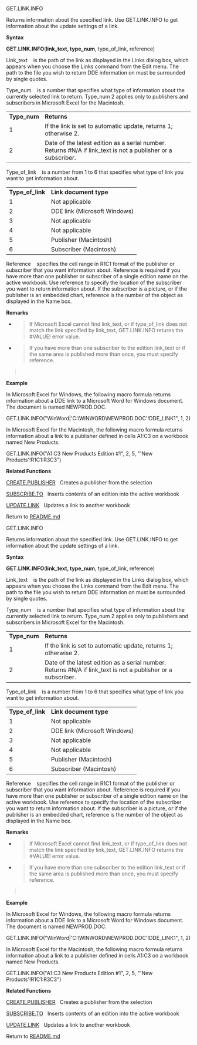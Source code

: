 GET.LINK.INFO

Returns information about the specified link. Use GET.LINK.INFO to get
information about the update settings of a link.

**Syntax**

**GET.LINK.INFO**(**link\_text, type\_num**, type\_of\_link, reference)

Link\_text    is the path of the link as displayed in the Links dialog
box, which appears when you choose the Links command from the Edit menu.
The path to the file you wish to return DDE information on must be
surrounded by single quotes.

Type\_num    is a number that specifies what type of information about
the currently selected link to return. Type\_num 2 applies only to
publishers and subscribers in Microsoft Excel for the Macintosh.

|               |                                                                                                                |
| ------------- | -------------------------------------------------------------------------------------------------------------- |
| **Type\_num** | **Returns**                                                                                                    |
| 1             | If the link is set to automatic update, returns 1; otherwise 2.                                                |
| 2             | Date of the latest edition as a serial number. Returns \#N/A if link\_text is not a publisher or a subscriber. |

Type\_of\_link    is a number from 1 to 6 that specifies what type of
link you want to get information about.

|                    |                              |
| ------------------ | ---------------------------- |
| **Type\_of\_link** | **Link document type**       |
| 1                  | Not applicable               |
| 2                  | DDE link (Microsoft Windows) |
| 3                  | Not applicable               |
| 4                  | Not applicable               |
| 5                  | Publisher (Macintosh)        |
| 6                  | Subscriber (Macintosh)       |

Reference    specifies the cell range in R1C1 format of the publisher or
subscriber that you want information about. Reference is required if you
have more than one publisher or subscriber of a single edition name on
the active workbook. Use reference to specify the location of the
subscriber you want to return information about. If the subscriber is a
picture, or if the publisher is an embedded chart, reference is the
number of the object as displayed in the Name box.

**Remarks**

  - > If Microsoft Excel cannot find link\_text, or if type\_of\_link
    > does not match the link specified by link\_text, GET.LINK.INFO
    > returns the \#VALUE\! error value.

  - > If you have more than one subscriber to the edition link\_text or
    > if the same area is published more than once, you must specify
    > reference.

>  

**Example**

In Microsoft Excel for Windows, the following macro formula returns
information about a DDE link to a Microsoft Word for Windows document.
The document is named NEWPROD.DOC.

GET.LINK.INFO("WinWord|'C:\\WINWORD\\NEWPROD.DOC'\!DDE\_LINK1", 1, 2)

In Microsoft Excel for the Macintosh, the following macro formula
returns information about a link to a publisher defined in cells A1:C3
on a workbook named New Products.

GET.LINK.INFO("A1:C3 New Products Edition \#1", 2, 5, "'New
Products'\!R1C1:R3C3")

**Related Functions**

[CREATE.PUBLISHER](CREATE.PUBLISHER.md)   Creates a publisher from the selection

[SUBSCRIBE.TO](SUBSCRIBE.TO.md)   Inserts contents of an edition into the active workbook

[UPDATE.LINK](UPDATE.LINK.md)   Updates a link to another workbook



Return to [README.md](README.md)

GET.LINK.INFO

Returns information about the specified link. Use GET.LINK.INFO to get
information about the update settings of a link.

**Syntax**

**GET.LINK.INFO**(**link\_text, type\_num**, type\_of\_link, reference)

Link\_text    is the path of the link as displayed in the Links dialog
box, which appears when you choose the Links command from the Edit menu.
The path to the file you wish to return DDE information on must be
surrounded by single quotes.

Type\_num    is a number that specifies what type of information about
the currently selected link to return. Type\_num 2 applies only to
publishers and subscribers in Microsoft Excel for the Macintosh.

|               |                                                                                                                |
| ------------- | -------------------------------------------------------------------------------------------------------------- |
| **Type\_num** | **Returns**                                                                                                    |
| 1             | If the link is set to automatic update, returns 1; otherwise 2.                                                |
| 2             | Date of the latest edition as a serial number. Returns \#N/A if link\_text is not a publisher or a subscriber. |

Type\_of\_link    is a number from 1 to 6 that specifies what type of
link you want to get information about.

|                    |                              |
| ------------------ | ---------------------------- |
| **Type\_of\_link** | **Link document type**       |
| 1                  | Not applicable               |
| 2                  | DDE link (Microsoft Windows) |
| 3                  | Not applicable               |
| 4                  | Not applicable               |
| 5                  | Publisher (Macintosh)        |
| 6                  | Subscriber (Macintosh)       |

Reference    specifies the cell range in R1C1 format of the publisher or
subscriber that you want information about. Reference is required if you
have more than one publisher or subscriber of a single edition name on
the active workbook. Use reference to specify the location of the
subscriber you want to return information about. If the subscriber is a
picture, or if the publisher is an embedded chart, reference is the
number of the object as displayed in the Name box.

**Remarks**

  - > If Microsoft Excel cannot find link\_text, or if type\_of\_link
    > does not match the link specified by link\_text, GET.LINK.INFO
    > returns the \#VALUE\! error value.

  - > If you have more than one subscriber to the edition link\_text or
    > if the same area is published more than once, you must specify
    > reference.

>  

**Example**

In Microsoft Excel for Windows, the following macro formula returns
information about a DDE link to a Microsoft Word for Windows document.
The document is named NEWPROD.DOC.

GET.LINK.INFO("WinWord|'C:\\WINWORD\\NEWPROD.DOC'\!DDE\_LINK1", 1, 2)

In Microsoft Excel for the Macintosh, the following macro formula
returns information about a link to a publisher defined in cells A1:C3
on a workbook named New Products.

GET.LINK.INFO("A1:C3 New Products Edition \#1", 2, 5, "'New
Products'\!R1C1:R3C3")

**Related Functions**

[CREATE.PUBLISHER](CREATE.PUBLISHER.md)   Creates a publisher from the selection

[SUBSCRIBE.TO](SUBSCRIBE.TO.md)   Inserts contents of an edition into the active workbook

[UPDATE.LINK](UPDATE.LINK.md)   Updates a link to another workbook



Return to [README.md](README.md)

